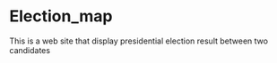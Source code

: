 # Election_map
<p>This is a web site that display presidential election result between two candidates</p>
